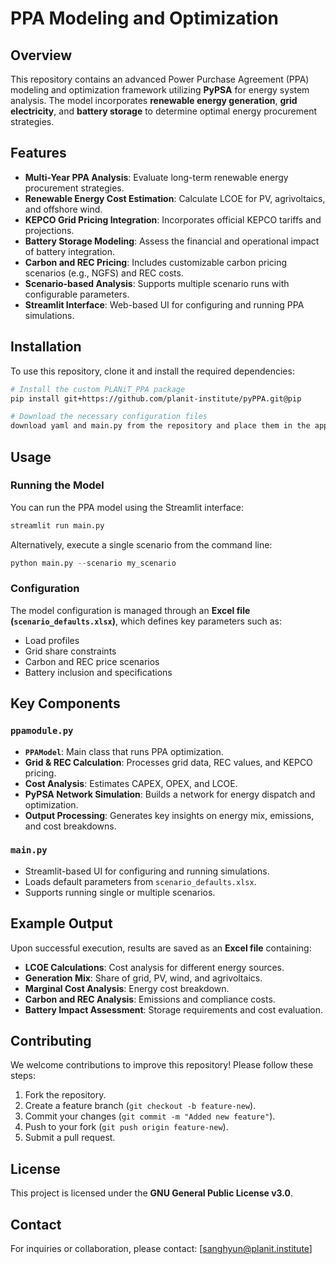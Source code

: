 # PPA Modeling and Optimization

## Overview
This repository contains an advanced Power Purchase Agreement (PPA) modeling and optimization framework utilizing **PyPSA** for energy system analysis. The model incorporates **renewable energy generation**, **grid electricity**, and **battery storage** to determine optimal energy procurement strategies.

## Features
- **Multi-Year PPA Analysis**: Evaluate long-term renewable energy procurement strategies.
- **Renewable Energy Cost Estimation**: Calculate LCOE for PV, agrivoltaics, and offshore wind.
- **KEPCO Grid Pricing Integration**: Incorporates official KEPCO tariffs and projections.
- **Battery Storage Modeling**: Assess the financial and operational impact of battery integration.
- **Carbon and REC Pricing**: Includes customizable carbon pricing scenarios (e.g., NGFS) and REC costs.
- **Scenario-based Analysis**: Supports multiple scenario runs with configurable parameters.
- **Streamlit Interface**: Web-based UI for configuring and running PPA simulations.

## Installation
To use this repository, clone it and install the required dependencies:

```sh
# Install the custom PLANiT_PPA package
pip install git+https://github.com/planit-institute/pyPPA.git@pip

# Download the necessary configuration files
download yaml and main.py from the repository and place them in the appropriate directory.
```

## Usage
### Running the Model
You can run the PPA model using the Streamlit interface:

```sh
streamlit run main.py
```

Alternatively, execute a single scenario from the command line:

```python
python main.py --scenario my_scenario
```

### Configuration
The model configuration is managed through an **Excel file (`scenario_defaults.xlsx`)**, which defines key parameters such as:
- Load profiles
- Grid share constraints
- Carbon and REC price scenarios
- Battery inclusion and specifications

## Key Components
### `ppamodule.py`
- **`PPAModel`**: Main class that runs PPA optimization.
- **Grid & REC Calculation**: Processes grid data, REC values, and KEPCO pricing.
- **Cost Analysis**: Estimates CAPEX, OPEX, and LCOE.
- **PyPSA Network Simulation**: Builds a network for energy dispatch and optimization.
- **Output Processing**: Generates key insights on energy mix, emissions, and cost breakdowns.

### `main.py`
- Streamlit-based UI for configuring and running simulations.
- Loads default parameters from `scenario_defaults.xlsx`.
- Supports running single or multiple scenarios.

## Example Output
Upon successful execution, results are saved as an **Excel file** containing:
- **LCOE Calculations**: Cost analysis for different energy sources.
- **Generation Mix**: Share of grid, PV, wind, and agrivoltaics.
- **Marginal Cost Analysis**: Energy cost breakdown.
- **Carbon and REC Analysis**: Emissions and compliance costs.
- **Battery Impact Assessment**: Storage requirements and cost evaluation.

## Contributing
We welcome contributions to improve this repository! Please follow these steps:
1. Fork the repository.
2. Create a feature branch (`git checkout -b feature-new`).
3. Commit your changes (`git commit -m "Added new feature"`).
4. Push to your fork (`git push origin feature-new`).
5. Submit a pull request.

## License
This project is licensed under the **GNU General Public License v3.0**.

## Contact
For inquiries or collaboration, please contact: [sanghyun@planit.institute]
